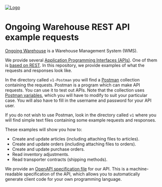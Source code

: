 <a href="https://www.ongoingwarehouse.com">![Logo](https://www.ongoingwarehouse.com/images/logotype.png)</a>
# Ongoing Warehouse REST API example requests
[Ongoing Warehouse](https://www.ongoingwarehouse.com/) is a Warehouse Management System (WMS).

We provide several [Application Programming Interfaces (APIs)](https://developer.ongoingwarehouse.com/). One of them is [based on REST](https://developer.ongoingwarehouse.com/REST/v1/index.html). In this repository, we provide examples of what the requests and responses look like.

In the directory called ``v1-Postman`` you will find a [Postman](https://www.postman.com/) collection containing the requests. Postman is a program which can make API requests. You can use it to test out APIs. Note that the collection uses [Postman variables](https://learning.postman.com/docs/sending-requests/managing-environments/), which you will have to modify to suit your particular case. You will also have to fill in the username and password for your API user.

If you do not wish to use Postman, look in  the directory called ``v1`` where you will find simple text files containing some example requests and responses.

These examples will show you how to:
* Create and update articles (including attaching files to articles).
* Create and update orders (including attaching files to orders).
* Create and update purchase orders.
* Read inventory adjustments.
* Read transporter contracts (shipping methods).

We provide an [OpenAPI specification file](https://developer.ongoingwarehouse.com/REST/v1/openapi.json) for our API. This is a machine-readable specification of the API, which allows you to automatically generate client code for your own programming language.